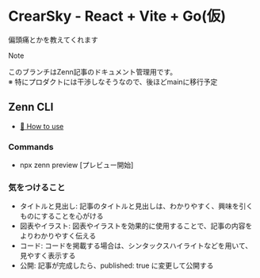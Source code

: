 # CrearSky - React + Vite + Go(仮)

偏頭痛とかを教えてくれます

> [!NOTE]
このブランチはZenn記事のドキュメント管理用です。  
※ 特にプロダクトには干渉しなそうなので、後ほどmainに移行予定  

## Zenn CLI

* [📘 How to use](https://zenn.dev/zenn/articles/zenn-cli-guide)

### Commands

* npx zenn preview [プレビュー開始]

### 気をつけること  
* タイトルと見出し: 記事のタイトルと見出しは、わかりやすく、興味を引くものにすることを心がける
* 図表やイラスト: 図表やイラストを効果的に使用することで、記事の内容をよりわかりやすく伝える
* コード: コードを掲載する場合は、シンタックスハイライトなどを用いて、見やすく表示する 
* 公開: 記事が完成したら、published: true に変更して公開する